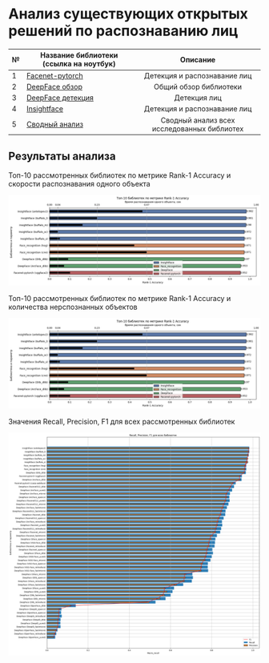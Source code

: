 # Анализ существующих открытых решений по распознаванию лиц

| №| Название библиотеки (ссылка на ноутбук)| Описание |
|-|-|:-:|
| 1 | [Facenet-pytorch](https://github.com/NazarovMichail/Diploma-MIPT/blob/master/OSA/OSA%20facenet-pytorch.ipynb)| Детекция и распознавание лиц |
| 2 | [DeepFace обзор](https://github.com/NazarovMichail/Diploma-MIPT/blob/master/OSA/DeepFace.ipynb)| Общий обзор библиотеки |
| 3 |[DeepFace детекция](https://github.com/NazarovMichail/Diploma-MIPT/blob/master/OSA/Face%20detection%20by%20DeepFace.ipynb) | Детекция лиц |
| 4 |[Insightface](https://github.com/NazarovMichail/Diploma-MIPT/blob/master/OSA/OSA%20Insightface.ipynb) | Детекция и распознавание лиц |
| 5 | [Сводный анализ](https://github.com/NazarovMichail/Diploma-MIPT/blob/master/OSA/Total%20OSA%20results.ipynb)| Сводный анализ всех исследованных библиотех |

## Результаты анализа

Топ-10 рассмотренных библиотек по метрике Rank-1 Accuracy и скорости распознавания одного объекта

<img src='img/acc_time.png'>

Топ-10 рассмотренных библиотек по метрике Rank-1 Accuracy и количества нерспознанных объектов

<img src='img/acc_time.png'>

Значения Recall, Precision, F1 для всех рассмотренных библиотек

<img src='img/rec_prec_f1.png'>

